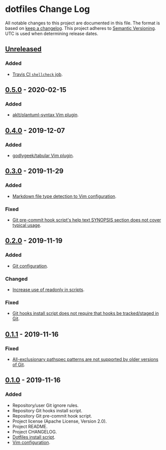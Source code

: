 # dotfiles Change Log
All notable changes to this project are documented in this file.
The format is based on [keep a changelog](https://keepachangelog.com/en/1.0.0/).
This project adheres to [Semantic Versioning](https://semver.org/).
UTC is used when determining release dates.

## [Unreleased](https://github.com/apcountryman/dotfiles/compare/master...develop)
### Added
- [Travis CI `shellcheck` job](https://github.com/apcountryman/dotfiles/issues/37).

## [0.5.0](https://github.com/apcountryman/dotfiles/compare/0.4.0...0.5.0) - 2020-02-15
### Added
- [aklt/plantuml-syntax Vim plugin](https://github.com/apcountryman/dotfiles/issues/32).

## [0.4.0](https://github.com/apcountryman/dotfiles/compare/0.3.0...0.4.0) - 2019-12-07
### Added
- [godlygeek/tabular Vim plugin](https://github.com/apcountryman/dotfiles/issues/28).

## [0.3.0](https://github.com/apcountryman/dotfiles/compare/0.2.0...0.3.0) - 2019-11-29
### Added
- [Markdown file type detection to Vim configuration](https://github.com/apcountryman/dotfiles/issues/23).

### Fixed
- [Git pre-commit hook script's help text SYNOPSIS section does not cover typical usage](https://github.com/apcountryman/dotfiles/issues/22).

## [0.2.0](https://github.com/apcountryman/dotfiles/compare/0.1.1...0.2.0) - 2019-11-19
### Added
- [Git configuration](https://github.com/apcountryman/dotfiles/issues/16).

### Changed
- [Increase use of readonly in scripts](https://github.com/apcountryman/dotfiles/issues/14).

### Fixed
- [Git hooks install script does not require that hooks be tracked/staged in Git](https://github.com/apcountryman/dotfiles/issues/13).

## [0.1.1](https://github.com/apcountryman/dotfiles/compare/0.1.0...0.1.1) - 2019-11-16
### Fixed
- [All-exclusionary pathspec patterns are not supported by older versions of Git](https://github.com/apcountryman/dotfiles/issues/9).

## [0.1.0](https://github.com/apcountryman/dotfiles/compare/0.0.0...0.1.0) - 2019-11-16
### Added
- Repository/user Git ignore rules.
- Repository Git hooks install script.
- Repository Git pre-commit hook script.
- Project license (Apache License, Version 2.0).
- Project README.
- Project CHANGELOG.
- [Dotfiles install script](https://github.com/apcountryman/dotfiles/issues/1).
- [Vim configuration](https://github.com/apcountryman/dotfiles/issues/2).

